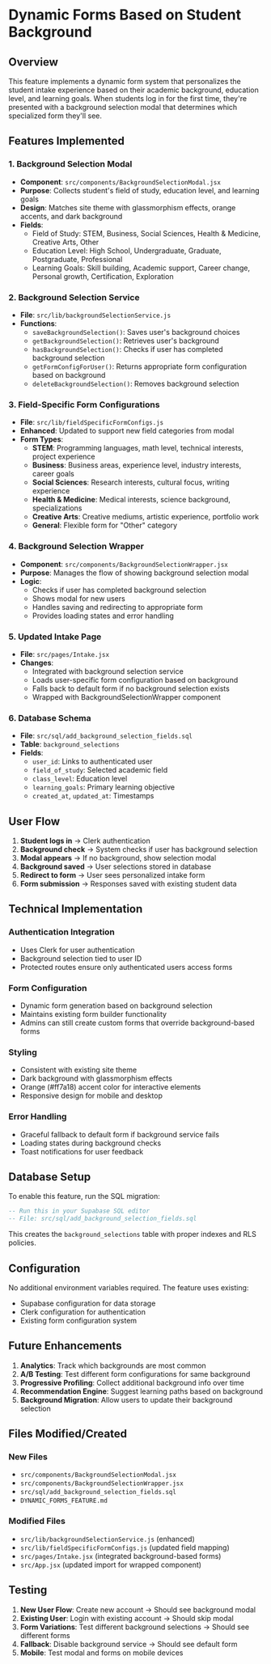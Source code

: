 # Dynamic Forms Based on Student Background

## Overview

This feature implements a dynamic form system that personalizes the student intake experience based on their academic background, education level, and learning goals. When students log in for the first time, they're presented with a background selection modal that determines which specialized form they'll see.

## Features Implemented

### 1. Background Selection Modal
- **Component**: `src/components/BackgroundSelectionModal.jsx`
- **Purpose**: Collects student's field of study, education level, and learning goals
- **Design**: Matches site theme with glassmorphism effects, orange accents, and dark background
- **Fields**:
  - Field of Study: STEM, Business, Social Sciences, Health & Medicine, Creative Arts, Other
  - Education Level: High School, Undergraduate, Graduate, Postgraduate, Professional
  - Learning Goals: Skill building, Academic support, Career change, Personal growth, Certification, Exploration

### 2. Background Selection Service
- **File**: `src/lib/backgroundSelectionService.js`
- **Functions**:
  - `saveBackgroundSelection()`: Saves user's background choices
  - `getBackgroundSelection()`: Retrieves user's background
  - `hasBackgroundSelection()`: Checks if user has completed background selection
  - `getFormConfigForUser()`: Returns appropriate form configuration based on background
  - `deleteBackgroundSelection()`: Removes background selection

### 3. Field-Specific Form Configurations
- **File**: `src/lib/fieldSpecificFormConfigs.js`
- **Enhanced**: Updated to support new field categories from modal
- **Form Types**:
  - **STEM**: Programming languages, math level, technical interests, project experience
  - **Business**: Business areas, experience level, industry interests, career goals
  - **Social Sciences**: Research interests, cultural focus, writing experience
  - **Health & Medicine**: Medical interests, science background, specializations
  - **Creative Arts**: Creative mediums, artistic experience, portfolio work
  - **General**: Flexible form for "Other" category

### 4. Background Selection Wrapper
- **Component**: `src/components/BackgroundSelectionWrapper.jsx`
- **Purpose**: Manages the flow of showing background selection modal
- **Logic**:
  - Checks if user has completed background selection
  - Shows modal for new users
  - Handles saving and redirecting to appropriate form
  - Provides loading states and error handling

### 5. Updated Intake Page
- **File**: `src/pages/Intake.jsx`
- **Changes**:
  - Integrated with background selection service
  - Loads user-specific form configuration based on background
  - Falls back to default form if no background selection exists
  - Wrapped with BackgroundSelectionWrapper component

### 6. Database Schema
- **File**: `src/sql/add_background_selection_fields.sql`
- **Table**: `background_selections`
- **Fields**:
  - `user_id`: Links to authenticated user
  - `field_of_study`: Selected academic field
  - `class_level`: Education level
  - `learning_goals`: Primary learning objective
  - `created_at`, `updated_at`: Timestamps

## User Flow

1. **Student logs in** → Clerk authentication
2. **Background check** → System checks if user has background selection
3. **Modal appears** → If no background, show selection modal
4. **Background saved** → User selections stored in database
5. **Redirect to form** → User sees personalized intake form
6. **Form submission** → Responses saved with existing student data

## Technical Implementation

### Authentication Integration
- Uses Clerk for user authentication
- Background selection tied to user ID
- Protected routes ensure only authenticated users access forms

### Form Configuration
- Dynamic form generation based on background selection
- Maintains existing form builder functionality
- Admins can still create custom forms that override background-based forms

### Styling
- Consistent with existing site theme
- Dark background with glassmorphism effects
- Orange (#ff7a18) accent color for interactive elements
- Responsive design for mobile and desktop

### Error Handling
- Graceful fallback to default form if background service fails
- Loading states during background checks
- Toast notifications for user feedback

## Database Setup

To enable this feature, run the SQL migration:

```sql
-- Run this in your Supabase SQL editor
-- File: src/sql/add_background_selection_fields.sql
```

This creates the `background_selections` table with proper indexes and RLS policies.

## Configuration

No additional environment variables required. The feature uses existing:
- Supabase configuration for data storage
- Clerk configuration for authentication
- Existing form configuration system

## Future Enhancements

1. **Analytics**: Track which backgrounds are most common
2. **A/B Testing**: Test different form configurations for same background
3. **Progressive Profiling**: Collect additional background info over time
4. **Recommendation Engine**: Suggest learning paths based on background
5. **Background Migration**: Allow users to update their background selection

## Files Modified/Created

### New Files
- `src/components/BackgroundSelectionModal.jsx`
- `src/components/BackgroundSelectionWrapper.jsx`
- `src/sql/add_background_selection_fields.sql`
- `DYNAMIC_FORMS_FEATURE.md`

### Modified Files
- `src/lib/backgroundSelectionService.js` (enhanced)
- `src/lib/fieldSpecificFormConfigs.js` (updated field mapping)
- `src/pages/Intake.jsx` (integrated background-based forms)
- `src/App.jsx` (updated import for wrapped component)

## Testing

1. **New User Flow**: Create new account → Should see background modal
2. **Existing User**: Login with existing account → Should skip modal
3. **Form Variations**: Test different background selections → Should see different forms
4. **Fallback**: Disable background service → Should see default form
5. **Mobile**: Test modal and forms on mobile devices

